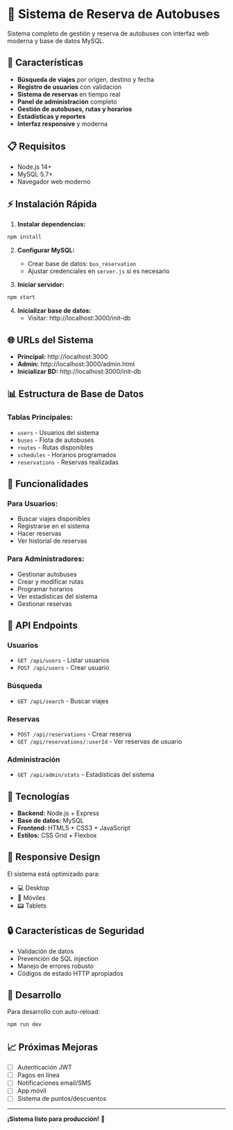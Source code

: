 # 🚌 Sistema de Reserva de Autobuses

Sistema completo de gestión y reserva de autobuses con interfaz web moderna y base de datos MySQL.

## 🚀 Características

- **Búsqueda de viajes** por origen, destino y fecha
- **Registro de usuarios** con validación
- **Sistema de reservas** en tiempo real
- **Panel de administración** completo
- **Gestión de autobuses, rutas y horarios**
- **Estadísticas y reportes**
- **Interfaz responsive** y moderna

## 📋 Requisitos

- Node.js 14+
- MySQL 5.7+
- Navegador web moderno

## ⚡ Instalación Rápida

1. **Instalar dependencias:**
```bash
npm install
```

2. **Configurar MySQL:**
   - Crear base de datos: `bus_reservation`
   - Ajustar credenciales en `server.js` si es necesario

3. **Iniciar servidor:**
```bash
npm start
```

4. **Inicializar base de datos:**
   - Visitar: http://localhost:3000/init-db

## 🌐 URLs del Sistema

- **Principal:** http://localhost:3000
- **Admin:** http://localhost:3000/admin.html
- **Inicializar BD:** http://localhost:3000/init-db

## 📊 Estructura de Base de Datos

### Tablas Principales:
- `users` - Usuarios del sistema
- `buses` - Flota de autobuses
- `routes` - Rutas disponibles
- `schedules` - Horarios programados
- `reservations` - Reservas realizadas

## 🎯 Funcionalidades

### Para Usuarios:
- Buscar viajes disponibles
- Registrarse en el sistema
- Hacer reservas
- Ver historial de reservas

### Para Administradores:
- Gestionar autobuses
- Crear y modificar rutas
- Programar horarios
- Ver estadísticas del sistema
- Gestionar reservas

## 🔧 API Endpoints

### Usuarios
- `GET /api/users` - Listar usuarios
- `POST /api/users` - Crear usuario

### Búsqueda
- `GET /api/search` - Buscar viajes

### Reservas
- `POST /api/reservations` - Crear reserva
- `GET /api/reservations/:userId` - Ver reservas de usuario

### Administración
- `GET /api/admin/stats` - Estadísticas del sistema

## 🎨 Tecnologías

- **Backend:** Node.js + Express
- **Base de datos:** MySQL
- **Frontend:** HTML5 + CSS3 + JavaScript
- **Estilos:** CSS Grid + Flexbox

## 📱 Responsive Design

El sistema está optimizado para:
- 💻 Desktop
- 📱 Móviles
- 📟 Tablets

## 🔒 Características de Seguridad

- Validación de datos
- Prevención de SQL injection
- Manejo de errores robusto
- Códigos de estado HTTP apropiados

## 🚀 Desarrollo

Para desarrollo con auto-reload:
```bash
npm run dev
```

## 📈 Próximas Mejoras

- [ ] Autenticación JWT
- [ ] Pagos en línea
- [ ] Notificaciones email/SMS
- [ ] App móvil
- [ ] Sistema de puntos/descuentos

---

**¡Sistema listo para producción!** 🎉
